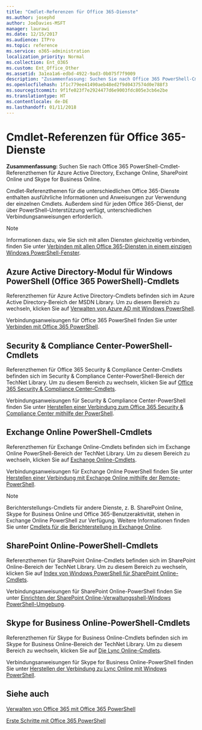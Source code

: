 ```yaml
---
title: "Cmdlet-Referenzen für Office 365-Dienste"
ms.author: josephd
author: JoeDavies-MSFT
manager: laurawi
ms.date: 12/15/2017
ms.audience: ITPro
ms.topic: reference
ms.service: o365-administration
localization_priority: Normal
ms.collection: Ent_O365
ms.custom: Ent_Office_Other
ms.assetid: 3a1ea1a6-edbd-4922-9ad3-0b075f7f9009
description: "Zusammenfassung: Suchen Sie nach Office 365 PowerShell-Cmdlet-Referenzthemen für Azure Active Directory, Exchange Online, SharePoint Online und Skype for Business Online."
ms.openlocfilehash: 1f1c779ee41490aeb48ed2f9d0437574d0e788f3
ms.sourcegitcommit: 9f1fe023f7e2924477d6e9003fdc805e3cb6e2be
ms.translationtype: HT
ms.contentlocale: de-DE
ms.lasthandoff: 01/11/2018
---
```

# <a name="cmdlet-references-for-office-365-services"></a>Cmdlet-Referenzen für Office 365-Dienste

 **Zusammenfassung:** Suchen Sie nach Office 365 PowerShell-Cmdlet-Referenzthemen für Azure Active Directory, Exchange Online, SharePoint Online und Skype for Business Online.
  
Cmdlet-Referenzthemen für die unterschiedlichen Office 365-Dienste enthalten ausführliche Informationen und Anweisungen zur Verwendung der einzelnen Cmdlets. Außerdem sind für jeden Office 365-Dienst, der über PowerShell-Unterstützung verfügt, unterschiedlichen Verbindungsanweisungen erforderlich.
  
> [!NOTE]
> Informationen dazu, wie Sie sich mit allen Diensten gleichzeitig verbinden, finden Sie unter [Verbinden mit allen Office 365-Diensten in einem einzigen Windows PowerShell-Fenster](connect-to-all-office-365-services-in-a-single-windows-powershell-window.md). 
  
## <a name="azure-active-directory-module-for-windows-powershell-office-365-powershell-cmdlets"></a>Azure Active Directory-Modul für Windows PowerShell (Office 365 PowerShell)-Cmdlets

Referenzthemen für Azure Active Directory-Cmdlets befinden sich im Azure Active Directory-Bereich der MSDN Library. Um zu diesem Bereich zu wechseln, klicken Sie auf [Verwalten von Azure AD mit Windows PowerShell](https://go.microsoft.com/fwlink/p/?LinkId=691475).
  
Verbindungsanweisungen für Office 365 PowerShell finden Sie unter [Verbinden mit Office 365 PowerShell](connect-to-office-365-powershell.md).
  
## <a name="security-amp-compliance-center-powershell-cmdlets"></a>Security &amp; Compliance Center-PowerShell-Cmdlets

Referenzthemen für Office 365 Security &amp; Compliance Center-Cmdlets befinden sich im Security &amp; Compliance Center-PowerShell-Bereich der TechNet Library. Um zu diesem Bereich zu wechseln, klicken Sie auf [Office 365 Security &amp; Compliance Center-Cmdlets](https://go.microsoft.com/fwlink/p/?LinkId=627085).
  
Verbindungsanweisungen für Security &amp; Compliance Center-PowerShell finden Sie unter [Herstellen einer Verbindung zum Office 365 Security &amp; Compliance Center mithilfe der PowerShell](https://go.microsoft.com/fwlink/p/?LinkId=627084).
  
## <a name="exchange-online-powershell-cmdlets"></a>Exchange Online PowerShell-Cmdlets

Referenzthemen für Exchange Online-Cmdlets befinden sich im Exchange Online PowerShell-Bereich der TechNet Library. Um zu diesem Bereich zu wechseln, klicken Sie auf [Exchange Online-Cmdlets](https://go.microsoft.com/fwlink/p/?LinkID=328213).
  
Verbindungsanweisungen für Exchange Online PowerShell finden Sie unter [Herstellen einer Verbindung mit Exchange Online mithilfe der Remote-PowerShell](https://go.microsoft.com/fwlink/p/?LinkId=396554).
  
> [!NOTE]
> Berichterstellungs-Cmdlets für andere Dienste, z. B. SharePoint Online, Skype for Business Online und Office 365-Benutzeraktivität, stehen in Exchange Online PowerShell zur Verfügung. Weitere Informationen finden Sie unter [Cmdlets für die Berichterstellung in Exchange Online](https://go.microsoft.com/fwlink/p/?LinkId=691595). 
  
## <a name="sharepoint-online-powershell-cmdlets"></a>SharePoint Online-PowerShell-Cmdlets

Referenzthemen für SharePoint Online-Cmdlets befinden sich im SharePoint Online-Bereich der TechNet Library. Um zu diesem Bereich zu wechseln, klicken Sie auf [Index von Windows PowerShell für SharePoint Online-Cmdlets](https://go.microsoft.com/fwlink/p/?LinkId=691476).
  
Verbindungsanweisungen für SharePoint Online-PowerShell finden Sie unter [Einrichten der SharePoint Online-Verwaltungsshell-Windows PowerShell-Umgebung](https://go.microsoft.com/fwlink/p/?LinkId=691603).
  
## <a name="skype-for-business-online-powershell-cmdlets"></a>Skype for Business Online-PowerShell-Cmdlets

Referenzthemen für Skype for Business Online-Cmdlets befinden sich im Skype for Business Online-Bereich der TechNet Library. Um zu diesem Bereich zu wechseln, klicken Sie auf [Die Lync Online-Cmdlets](https://go.microsoft.com/fwlink/p/?LinkId=691474).
  
Verbindungsanweisungen für Skype for Business Online-PowerShell finden Sie unter [Herstellen der Verbindung zu Lync Online mit Windows PowerShell](https://go.microsoft.com/fwlink/p/?LinkId=691607).
  
## <a name="see-also"></a>Siehe auch

#### 

[Verwalten von Office 365 mit Office 365 PowerShell](manage-office-365-with-office-365-powershell.md)
  
[Erste Schritte mit Office 365 PowerShell](getting-started-with-office-365-powershell.md)

